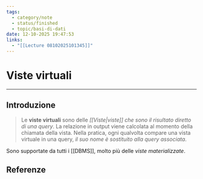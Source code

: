 ```yaml
---
tags:
  - category/note
  - status/finished
  - topic/basi-di-dati
date: 12-10-2025 19:47:53
links:
  - "[[Lecture 08102025101345]]"
---
```

# Viste virtuali
---
## Introduzione
> Le **viste virtuali** sono delle _[[Viste|viste]] che sono il risultato diretto di una query_. La relazione in output viene calcolata al momento della chiamata della vista.
> Nella pratica, ogni qualvolta compare una vista virtuale in una query, _il suo nome è sostituito alla query associata_.

Sono supportate da tutti i [[DBMS]], molto più delle _viste materializzate_.

## Referenze
